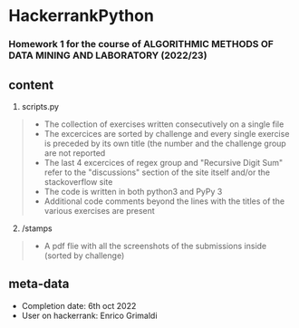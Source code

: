 # HackerrankPython
### Homework 1 for the course of ALGORITHMIC METHODS OF DATA MINING AND LABORATORY (2022/23)

## content

1. scripts.py
>- The collection of exercises written consecutively on a single file 
>- The excercices are sorted by challenge and every single exercise is preceded by its own title (the number and the challenge group are not reported
>- The last 4 excercices of regex group and "Recursive Digit Sum" refer to the "discussions" section of the site itself and/or the stackoverflow site 
>- The code is written in both python3 and PyPy 3
>- Additional code comments beyond the lines with the titles of the various exercises are present
2. /stamps
>- A pdf flie with all the screenshots of the submissions inside (sorted by challenge)

## meta-data
* Completion date: 6th oct 2022
* User on hackerrank: Enrico Grimaldi
